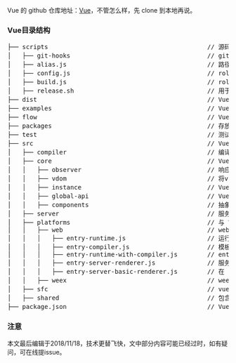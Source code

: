 Vue 的 github 仓库地址：[Vue](https://github.com/vuejs/vue)，不管怎么样，先 clone 到本地再说。

### Vue目录结构

<pre>
├── scripts                                           // 源码构建脚脚本
│   ├── git-hooks                                     // git钩子相关
│   ├── alias.js                                      // 路径别名配置
│   ├── config.js                                     // rollup 配置（vue源码使用rollup打包构建，类似webpack的webpakck.config.js）
│   ├── build.js                                      // rollup 构建（相当于node build/dev-server.js 或 node build/build.js）
│   ├── release.sh                                    // 用于自动发布新版本的脚本
├── dist                                              // Vue源码打包输出目录，跟我们平时执行cnpm run build 之后出现的dist目录一样
├── examples                                          // Vue 实例
├── flow                                              // Vue 使用 Flow 做类型检查，[Flow](https://flow.org/en/docs/getting-started/)
├── packages                                          // 存放独立发布的包的目录
├── test                                              // 测试文件目录
├── src                                               // Vue 源码目录
│   ├── compiler                                      // 编译相关（template->render）
│   ├── core                                          // Vue 核心代码，与运行平台无关（web或weex）
│   │   ├── observer                                  // 响应式式数据相关
│   │   ├── vdom                                      // 将vnode通过patch渲染到页面
│   │   ├── instance                                  // Vue 构造函数及对其做的“包装”
│   │   ├── global-api                                // Vue 构造函数本身的全局api（属性和方法）
│   │   ├── components                                // 抽象组件（keep-alive等）
│   ├── server                                        // 服务端渲染相关代码
│   ├── platforms                                     // 与 Vue 所在运行平台相关
│   │   ├── web                                       // web
│   │   │   ├── entry-runtime.js                      // 运行时的 Vue 代码，不包含compiler
│   │   │   ├── entry-compiler.js                     // 模板编译
│   │   │   ├── entry-runtime-with-compiler.js        // entry-runtime.js + entry-compiler.js = entry-runtime-with-compiler.js
│   │   │   ├── entry-server-renderer.js              // 服务端渲染的入口文件
│   │   │   ├── entry-server-basic-renderer.js        // 在 scripts/config.js 的 web-server-renderer-basic 配置项中使用
│   │   ├── weex                                      // weex，目前尚未深入研究
│   ├── sfc                                           // vue文件的编译逻辑
│   ├── shared                                        // 包含很多公用的util方法
├── package.json                                      // Vue 项目配置信息
</pre>

### 注意
本文最后编辑于2018/11/18，技术更替飞快，文中部分内容可能已经过时，如有疑问，可在线提issue。